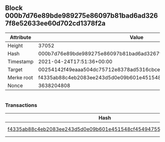 ## Block 000b7d76e89bde989275e86097b81bad6ad3267f8e52633ee60d702cd1378f2a

Attribute | Value
--- | ---
Height | 37052
Hash | 000b7d76e89bde989275e86097b81bad6ad3267f8e52633ee60d702cd1378f2a
Timestamp | 2021-04-24T17:51:36+00:00
Target | 00254142f49eaaa504dc75712e8378ad5316cbcead634704b3734b6271167cc4
Merke root | f4335ab88c4eb2083ee243d5d0e09b601e451548cf45494755772052dbabfee1
Nonce | 3638204808

```

```

### Transactions

Hash | Amount
--- | ---
[f4335ab88c4eb2083ee243d5d0e09b601e451548cf45494755772052dbabfee1](f4335ab88c4eb2083ee243d5d0e09b601e451548cf45494755772052dbabfee1.md) | 10.00000000 SKEPTI 
